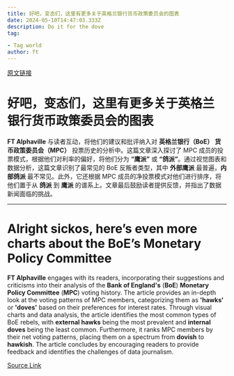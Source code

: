 ```yaml
---
title: 好吧，变态们，这里有更多关于英格兰银行货币政策委员会的图表
date: 2024-05-10T14:47:03.333Z
description: Do it for the dove
tag: 

- Tag world
author: ft
---
```


[原文链接](https://ft.com/content/02ef2c01-ba51-4884-8d8b-3afa44589fba)

# 好吧，变态们，这里有更多关于**英格兰银行货币政策委员会**的图表

**FT Alphaville** 与读者互动，将他们的建议和批评纳入对 **英格兰银行（BoE）** **货币政策委员会（MPC）** 投票历史的分析中。这篇文章深入探讨了 MPC 成员的投票模式，根据他们对利率的偏好，将他们分为 **“鹰派”** 或 **“鸽派”**。通过视觉图表和数据分析，这篇文章识别了最常见的 BoE 反叛者类型，其中 **外部鹰派** 最普遍，**内部鸽派** 最不常见。此外，它还根据 MPC 成员的净投票模式对他们进行排序，将他们置于从 **鸽派** 到 **鹰派** 的谱系上。文章最后鼓励读者提供反馈，并指出了数据新闻面临的挑战。

---

# Alright sickos, here’s even more charts about the BoE’s Monetary Policy Committee

**FT Alphaville** engages with its readers, incorporating their suggestions and criticisms into their analysis of the **Bank of England's** (**BoE**) **Monetary Policy Committee** (**MPC**) voting history. The article provides an in-depth look at the voting patterns of MPC members, categorizing them as **'hawks'** or **'doves'** based on their preferences for interest rates. Through visual charts and data analysis, the article identifies the most common types of BoE rebels, with **external hawks** being the most prevalent and **internal doves** being the least common. Furthermore, it ranks MPC members by their net voting patterns, placing them on a spectrum from **dovish** to **hawkish**. The article concludes by encouraging readers to provide feedback and identifies the challenges of data journalism.

[Source Link](https://ft.com/content/02ef2c01-ba51-4884-8d8b-3afa44589fba)

